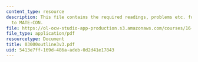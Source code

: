 ```yaml
---
content_type: resource
description: This file contains the required readings, problems etc. for introduction
  to MATE-CON.
file: https://ol-ocw-studio-app-production.s3.amazonaws.com/courses/16-892j-space-system-architecture-and-design-fall-2004/5413e7ff169d486aadeb0d2d41e17843_03000outline3v3.pdf
file_type: application/pdf
resourcetype: Document
title: 03000outline3v3.pdf
uid: 5413e7ff-169d-486a-adeb-0d2d41e17843
---
```


